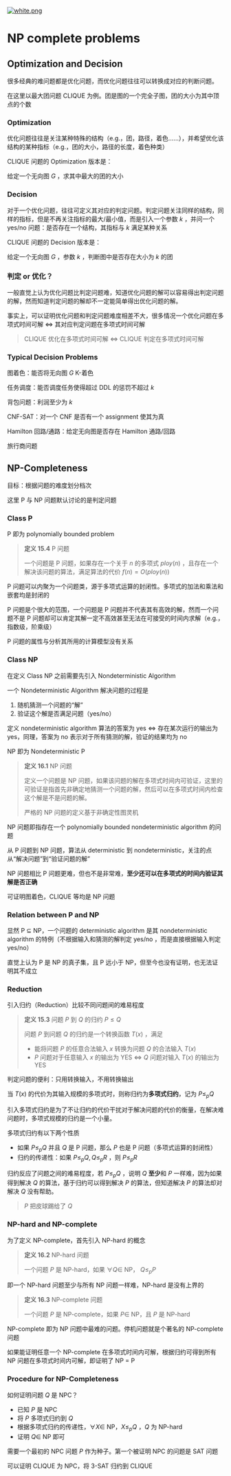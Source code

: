 [![white.png](https://i.loli.net/2019/04/11/5cae134487910.png)](https://github.com/i1123581321/NJU-open-resource)

# NP complete problems

## Optimization and Decision

很多经典的难问题都是优化问题，而优化问题往往可以转换成对应的判断问题。

在这里以最大团问题 CLIQUE 为例。团是图的一个完全子图，团的大小为其中顶点的个数

### Optimization

优化问题往往是关注某种特殊的结构（e.g.，团，路径，着色……），并希望优化该结构的某种指标（e.g.，团的大小，路径的长度，着色种类）

CLIQUE 问题的 Optimization 版本是：

给定一个无向图 $G$ ，求其中最大的团的大小

### Decision

对于一个优化问题，往往可定义其对应的判定问题。判定问题关注同样的结构，同样的指标，但是不再关注指标的最大/最小值，而是引入一个参数 $k$ ，并问一个 yes/no 问题：是否存在一个结构，其指标与 $k$ 满足某种关系

CLIQUE 问题的 Decision 版本是：

给定一个无向图 $G$ ，参数 $k$ ，判断图中是否存在大小为 $k$ 的团

### 判定 or 优化？

一般直觉上认为优化问题比判定问题难，知道优化问题的解可以容易得出判定问题的解，然而知道判定问题的解却不一定能简单得出优化问题的解。

事实上，可以证明优化问题和判定问题难度相差不大，很多情况一个优化问题在多项式时间可解 $\iff$ 其对应判定问题在多项式时间可解

> CLIQUE 优化在多项式时间可解 $\iff$ CLIQUE 判定在多项式时间可解

### Typical Decision Problems

图着色：能否将无向图 $G$ K-着色

任务调度：能否调度任务使得超过 DDL 的惩罚不超过 $k$

背包问题：利润至少为 $k$

CNF-SAT：对一个 CNF 是否有一个 assignment 使其为真

Hamilton 回路/通路：给定无向图是否存在 Hamilton 通路/回路

旅行商问题

## NP-Completeness

目标：根据问题的难度划分档次

这里 P 与 NP 问题默认讨论的是判定问题

### Class P

P 即为 polynomially bounded problem

> **定义 15.4** P 问题
>
> 一个问题是 P 问题，如果存在一个关于 $n$ 的多项式 $ploy(n)$ ，且存在一个解决该问题的算法，满足算法的代价 $f(n) = O(ploy(n))$

P 问题可以内聚为一个问题类，源于多项式运算的封闭性。多项式的加法和乘法和嵌套均是封闭的

P 问题是个很大的范围，一个问题是 P 问题并不代表其有高效的解，然而一个问题不是 P 问题却可以肯定其解一定不高效甚至无法在可接受的时间内求解（e.g.，指数级，阶乘级）

P 问题的属性与分析其所用的计算模型没有关系

### Class NP

在定义 Class NP 之前需要先引入 Nondeterministic Algorithm

一个 Nondeterministic Algorithm 解决问题的过程是

1. 随机猜测一个问题的“解”
2. 验证这个解是否满足问题（yes/no）

定义 nondeterministic algorithm 算法的答案为 yes $\iff$ 存在某次运行的输出为 yes，同理，答案为 no 表示对于所有猜测的解，验证的结果均为 no

NP 即为 Nondeterministic P

> **定义 16.1** NP 问题
>
> 定义一个问题是 NP 问题，如果该问题的解在多项式时间内可验证，这里的可验证是指首先非确定地猜测一个问题的解，然后可以在多项式时间内检查这个解是不是问题的解。
>
> 严格的 NP 问题的定义基于非确定性图灵机

NP 问题即指存在一个 polynomially bounded nondeterministic algorithm 的问题

从 P 问题到 NP 问题，算法从 deterministic 到 nondeterministic，关注的点从“解决问题”到“验证问题的解”

NP 问题相比 P 问题更难，但也不是非常难，**至少还可以在多项式的时间内验证其解是否正确**

可证明图着色，CLIQUE 等均是 NP 问题

### Relation between P and NP

显然 P $\subseteq$ NP，一个问题的 deterministic algorithm 是其 nondeterministic algorithm 的特例（不根据输入和猜测的解判定 yes/no ，而是直接根据输入判定 yes/no）

直觉上认为 P 是 NP 的真子集，且 P 远小于 NP，但至今也没有证明，也无法证明其不成立

### Reduction

引入归约（Reduction）比较不同问题间的难易程度

> **定义 15.3** 问题 $P$ 到 $Q$ 的归约 $P \leqslant Q$
>
> 问题 $P$ 到问题 $Q$ 的归约是一个转换函数 $T(x)$ ，满足
>
> * 能将问题 $P$ 的任意合法输入 $x$ 转换为问题 $Q$ 的合法输入 $T(x)$
> * $P$ 问题对于任意输入 $x$ 的输出为 YES $\iff$ $Q$ 问题对输入 $T(x)$ 的输出为 YES

判定问题的便利：只用转换输入，不用转换输出

当 $T(x)$ 的代价为其输入规模的多项式时，则称归约为**多项式归约**，记为 $P \leqslant_p Q$

引入多项式归约是为了不让归约的代价干扰对于解决问题的代价的衡量，在解决难问题时，多项式规模的归约是一个小量。

多项式归约有以下两个性质

* 如果 $P \leqslant_p Q$ 并且 $Q$ 是 P 问题，那么 $P$ 也是 P 问题（多项式运算的封闭性）
* 归约的传递性：如果 $P \leqslant_p Q, Q \leqslant_p R$ ，则 $P \leqslant_p R$

归约反应了问题之间的难易程度，若 $P \leqslant_p Q$ ，说明 $Q$ **至少**和 $P$ 一样难，因为如果得到解决 $Q$ 的算法，基于归约可以得到解决 $P$ 的算法，但知道解决 $P$ 的算法却对解决 $Q$ 没有帮助。

> $P$ 把皮球踢给了 $Q$

### NP-hard and NP-complete

为了定义 NP-complete，首先引入 NP-hard 的概念

> **定义 16.2** NP-hard 问题
>
> 一个问题 $P$ 是 NP-hard，如果 $\forall Q \in$ NP， $Q \leqslant_p P$

即一个 NP-hard 问题至少与所有 NP 问题一样难，NP-hard 是没有上界的

> **定义 16.3** NP-complete 问题
>
> 一个问题 $P$ 是 NP-complete，如果 $P \in$ NP，且 $P$ 是 NP-hard

NP-complete 即为 NP 问题中最难的问题。停机问题就是个著名的 NP-complete 问题

如果能证明任意一个 NP-complete 在多项式时间内可解，根据归约可得到所有 NP 问题在多项式时间内可解，即证明了 NP = P

### Procedure for NP-Completeness

如何证明问题 $Q$ 是 NPC？

* 已知 $P$ 是 NPC
* 将 $P$ 多项式归约到 $Q$
* 根据多项式归约的传递性，$\forall X \in$ NP，$X \leqslant_p Q$ ，$Q$ 为 NP-hard
* 证明 $Q \in$ NP 即可

需要一个最初的 NPC 问题 $P$ 作为种子。第一个被证明 NPC 的问题是 SAT 问题

可以证明 CLIQUE 为 NPC，将 3-SAT 归约到 CLIQUE